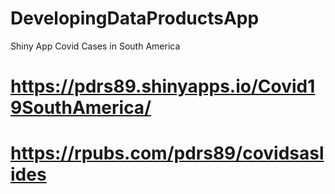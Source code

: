 # DevelopingDataProductsApp
Shiny App Covid Cases in South America
# https://pdrs89.shinyapps.io/Covid19SouthAmerica/

# https://rpubs.com/pdrs89/covidsaslides
